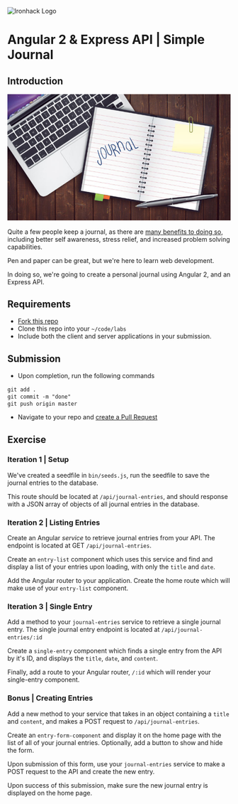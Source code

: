 ![Ironhack Logo](https://i.imgur.com/1QgrNNw.png)

# Angular 2 & Express API | Simple Journal

## Introduction

![](images/journal.jpg)


Quite a few people keep a journal, as there are [many benefits to doing so](https://psychcentral.com/lib/the-health-benefits-of-journaling/), including better self awareness, stress relief, and increased problem solving capabilities.

Pen and paper can be great, but we're here to learn web development.

In doing so, we're going to create a personal journal using Angular 2, and an Express API.

## Requirements

- [Fork this repo](https://guides.github.com/activities/forking/)
- Clone this repo into your `~/code/labs`
- Include both the client and server applications in your submission.

## Submission

- Upon completion, run the following commands

```
git add .
git commit -m "done"
git push origin master
```

- Navigate to your repo and [create a Pull Request](https://help.github.com/articles/creating-a-pull-request/)

## Exercise

### Iteration 1 | Setup

We've created a seedfile in `bin/seeds.js`, run the seedfile to save the journal entries to the database.

This route should be located at `/api/journal-entries`, and should response with a JSON array of objects of all journal entries in the database.

### Iteration 2 | Listing Entries

Create an Angular *service* to retrieve journal entries from your API. The endpoint is located at GET `/api/journal-entries`.

Create an `entry-list` component which uses this service and find and display a list of your entries upon loading, with only the `title` and `date`.

Add the Angular router to your application. Create the home route which will make use of your `entry-list` component.

### Iteration 3 | Single Entry

Add a method to your `journal-entries` service to retrieve a single journal entry. The single journal entry endpoint is located at `/api/journal-entries/:id`

Create a `single-entry` component which finds a single entry from the API by it's ID, and displays the `title`, `date`, and `content`.

Finally, add a route to your Angular router, `/:id` which will render your single-entry component.

### Bonus | Creating Entries

Add a new method to your service that takes in an object containing a `title` and `content`, and makes a POST request to `/api/journal-entries`.

Create an `entry-form-component` and display it on the home page with the list of all of your journal entries. Optionally, add a button to show and hide the form.

Upon submission of this form, use your `journal-entries` service to make a POST request to the API and create the new entry.

Upon success of this submission, make sure the new journal entry is displayed on the home page.
